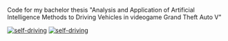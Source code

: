 Code for my bachelor thesis "Analysis and Application of Artificial Intelligence Methods to Driving Vehicles in videogame Grand Theft Auto V"

[![self-driving](https://res.cloudinary.com/marcomontalbano/image/upload/v1630967804/video_to_markdown/images/youtube--hFddSH0PRrU-c05b58ac6eb4c4700831b2b3070cd403.jpg)](https://www.youtube.com/watch?v=hFddSH0PRrU "self-driving")
[![self-driving](https://res.cloudinary.com/marcomontalbano/image/upload/v1630967830/video_to_markdown/images/youtube--QJRZxt-RscI-c05b58ac6eb4c4700831b2b3070cd403.jpg)](https://www.youtube.com/watch?v=QJRZxt-RscI "self-driving")

